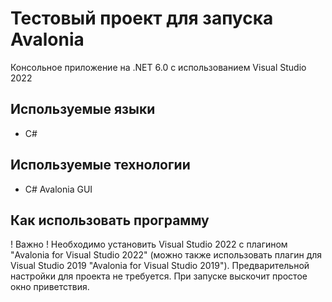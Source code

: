 # Тестовый проект для запуска Avalonia
Консольное приложение на .NET 6.0 с использованием Visual Studio 2022
## Используемые языки
- C#
## Используемые технологии
- C# Avalonia GUI
## Как использовать программу
! Важно ! Необходимо установить Visual Studio 2022 с плагином "Avalonia for Visual Studio 2022"
(можно также использовать плагин для Visual Studio 2019 "Avalonia for Visual Studio 2019"). 
Предварительной настройки для проекта не требуется. При запуске выскочит простое окно приветствия.
